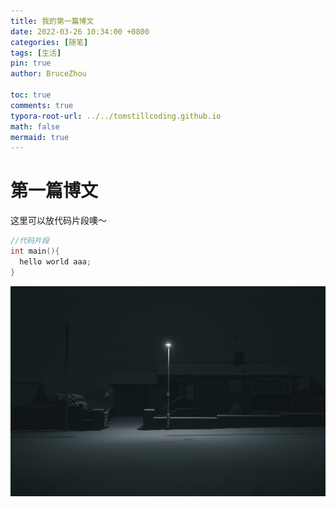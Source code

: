 ```yaml
---
title: 我的第一篇博文
date: 2022-03-26 10:34:00 +0800
categories: [随笔]
tags: [生活]
pin: true
author: BruceZhou

toc: true
comments: true
typora-root-url: ../../tomstillcoding.github.io
math: false
mermaid: true
---
```


# 第一篇博文 


这里可以放代码片段噢～
```c++
//代码片段
int main(){
  hello world aaa;
}
```

![wallhaven-x8ye3z](/assets/blog_res/2022-08-25-first-post.assets/wallhaven-x8ye3z.png)
